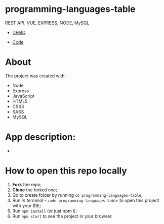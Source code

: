# programming-languages-table
REST API, VUE, EXPRESS, NODE, MySQL

- [DEMO]()

- [Code](https://github.com/leonbohdan/programming-languages-table)

# About

The project was created with:

- Node
- Express
- JavaScript
- HTML5
- CSS3
- SASS
- MySQL

# App description:

- 

# How to open this repo locally

1. **Fork** the repo;
2. **Clone** the forked one;
3. Go to create folder by running `cd programming-languages-table`;
4. Run *in terminal -* `code programming-languages-table` to open this project with your IDE;
5. Run `npm install` (or just npm i);
6. Run `npm start` to see the project in your browser.
